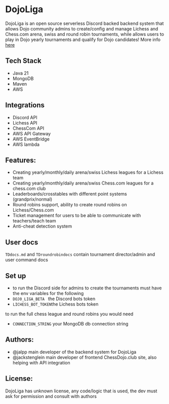 # DojoLiga

DojoLiga is an open source serverless Discord backed backend system that allows Dojo community admins to create/config and manage Lichess and Chess.com arena, swiss and round robin tournaments, while allows users to play in Dojo yearly tournaments and qualify for Dojo candidates! More info [here](https://www.chessdojo.club/tournaments?type=info)


## Tech Stack

- Java 21
- MongoDB
- Maven
- AWS

## Integrations
- Discord API 
- Lichess API 
- ChessCom API 
- AWS API Gateway
- AWS EventBridge
- AWS lambda


## Features:
- Creating yearly/monthly/daily arena/swiss Lichess leagues for a Lichess team
- Creating yearly/monthly/daily arena/swiss Chess.com leagues for a chess.com club
- Leaderboards/crosstables with different point systems (grandprix/normal)
- Round robins support, ability to create round robins on Lichess/Chess.com
- Ticket management for users to be able to communicate with teachers/teach team
- Anti-cheat detection system

## User docs

```TDdocs.md``` and ```TDroundrobindocs``` contain tournament director/admin and user
command docs 

## Set up

- to run the Discord side for admins to create the tournaments must have the env variables for the following
- ```DOJ0_LIGA_BETA ``` the Discord bots token
- ```LICHESS_BOT_TOKEN```the Lichess bots token

to run the full chess league and round robins you would need 

- ```CONNECTION_STRING``` your MongoDB db connection string

## Authors:

- @jalpp main developer of the backend system for DojoLiga
- @jackstenglein main developer of frontend ChessDojo.club site, also helping with API integration


## License:
DojoLiga has unknown license, any code/logic that is used, the dev must ask for permission and consult with authors
